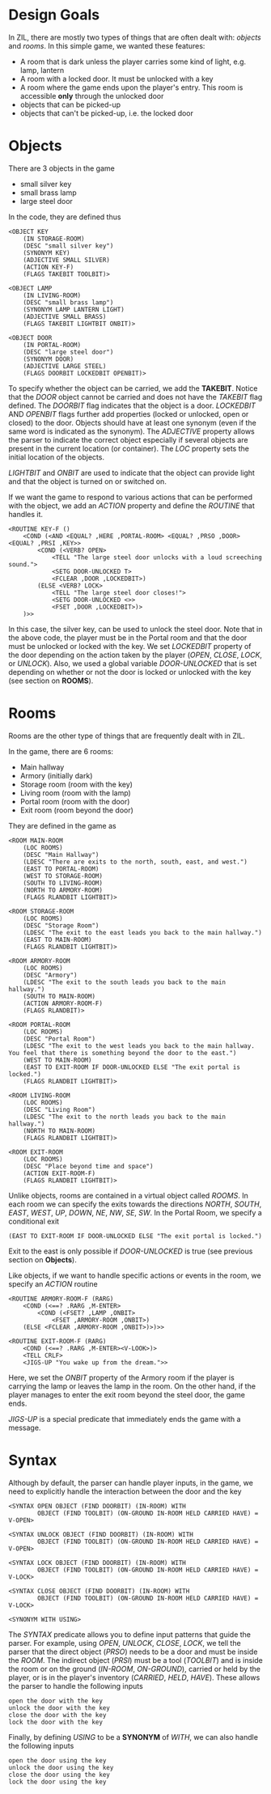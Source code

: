 # Design Goals

In ZIL, there are mostly two types of things that are often dealt with: *objects* and *rooms*. In this simple game, we wanted these features:

- A room that is dark unless the player carries some kind of light, e.g. lamp, lantern
- A room with a locked door. It must be unlocked with a key
- A room where the game ends upon the player's entry. This room is accessible **only** through the unlocked door
- objects that can be picked-up
- objects that can't be picked-up, i.e. the locked door

# Objects

There are 3 objects in the game
- small silver key
- small brass lamp
- large steel door

In the code, they are defined thus

```
<OBJECT KEY
	(IN STORAGE-ROOM)
	(DESC "small silver key")
	(SYNONYM KEY)
	(ADJECTIVE SMALL SILVER)
	(ACTION KEY-F)
	(FLAGS TAKEBIT TOOLBIT)>

<OBJECT LAMP
	(IN LIVING-ROOM)
	(DESC "small brass lamp")
	(SYNONYM LAMP LANTERN LIGHT)
	(ADJECTIVE SMALL BRASS)
	(FLAGS TAKEBIT LIGHTBIT ONBIT)>

<OBJECT DOOR
	(IN PORTAL-ROOM)
	(DESC "large steel door")
	(SYNONYM DOOR)
	(ADJECTIVE LARGE STEEL)
	(FLAGS DOORBIT LOCKEDBIT OPENBIT)>
```

To specify whether the object can be carried, we add the **TAKEBIT**. Notice that the *DOOR* object cannot be carried and does not have the *TAKEBIT* flag defined. The *DOORBIT* flag indicates that the object is a door. *LOCKEDBIT* AND *OPENBIT* flags further add properties (locked or unlocked, open or closed) to the door. Objects should have at least one synonym (even if the same word is indicated as the synonym). The *ADJECTIVE* property allows the parser to indicate the correct object especially if several objects are present in the current location (or container). The *LOC* property sets the initial location of the objects.

*LIGHTBIT* and *ONBIT* are used to indicate that the object can provide light and that the object is turned on or switched on.

If we want the game to respond to various actions that can be performed with the object, we add an *ACTION* property and define the *ROUTINE* that handles it.

```
<ROUTINE KEY-F ()
	<COND (<AND <EQUAL? ,HERE ,PORTAL-ROOM> <EQUAL? ,PRSO ,DOOR> <EQUAL? ,PRSI ,KEY>>
		<COND (<VERB? OPEN>
			<TELL "The large steel door unlocks with a loud screeching sound.">
			<SETG DOOR-UNLOCKED T>
			<FCLEAR ,DOOR ,LOCKEDBIT>)
		(ELSE <VERB? LOCK>
			<TELL "The large steel door closes!">
			<SETG DOOR-UNLOCKED <>>
			<FSET ,DOOR ,LOCKEDBIT>)>
	)>>  
```

In this case, the silver key, can be used to unlock the steel door. Note that in the above code, the player must be in the Portal room and that the door must be unlocked or locked with the key. We set *LOCKEDBIT* property of the door depending on the action taken by the player (*OPEN*, *CLOSE*, *LOCK*, or *UNLOCK*). Also, we used a global variable *DOOR-UNLOCKED* that is set depending on whether or not the door is locked or unlocked with the key (see section on **ROOMS**).

# Rooms

Rooms are the other type of things that are frequently dealt with in ZIL.

In the game, there are 6 rooms:
- Main hallway
- Armory (initially dark)
- Storage room (room with the key)
- Living room (room with the lamp)
- Portal room (room with the door)
- Exit room (room beyond the door)

They are defined in the game as

```
<ROOM MAIN-ROOM
	(LOC ROOMS)
	(DESC "Main Hallway")
	(LDESC "There are exits to the north, south, east, and west.")
	(EAST TO PORTAL-ROOM)
	(WEST TO STORAGE-ROOM)
	(SOUTH TO LIVING-ROOM)
	(NORTH TO ARMORY-ROOM)
	(FLAGS RLANDBIT LIGHTBIT)>

<ROOM STORAGE-ROOM
	(LOC ROOMS)
	(DESC "Storage Room")
	(LDESC "The exit to the east leads you back to the main hallway.")
	(EAST TO MAIN-ROOM)
	(FLAGS RLANDBIT LIGHTBIT)>

<ROOM ARMORY-ROOM
	(LOC ROOMS)
	(DESC "Armory")
	(LDESC "The exit to the south leads you back to the main hallway.")
	(SOUTH TO MAIN-ROOM)
	(ACTION ARMORY-ROOM-F)
	(FLAGS RLANDBIT)>

<ROOM PORTAL-ROOM
	(LOC ROOMS)
	(DESC "Portal Room")
	(LDESC "The exit to the west leads you back to the main hallway. You feel that there is something beyond the door to the east.")
	(WEST TO MAIN-ROOM)
	(EAST TO EXIT-ROOM IF DOOR-UNLOCKED ELSE "The exit portal is locked.")
	(FLAGS RLANDBIT LIGHTBIT)>

<ROOM LIVING-ROOM
	(LOC ROOMS)
	(DESC "Living Room")
	(LDESC "The exit to the north leads you back to the main hallway.")
	(NORTH TO MAIN-ROOM)
	(FLAGS RLANDBIT LIGHTBIT)>

<ROOM EXIT-ROOM
	(LOC ROOMS)
	(DESC "Place beyond time and space")
	(ACTION EXIT-ROOM-F)
	(FLAGS RLANDBIT LIGHTBIT)>
```

Unlike objects, rooms are contained in a virtual object called *ROOMS*. In each room we can specify the exits towards the directions *NORTH*, *SOUTH*, *EAST*, *WEST*, *UP*, *DOWN*, *NE*, *NW*, *SE*, *SW*. In the Portal Room, we specify a conditional exit

```
(EAST TO EXIT-ROOM IF DOOR-UNLOCKED ELSE "The exit portal is locked.")
```

Exit to the east is only possible if *DOOR-UNLOCKED* is true (see previous section on **Objects**).

Like objects, if we want to handle specific actions or events in the room, we specify an *ACTION* routine

```
<ROUTINE ARMORY-ROOM-F (RARG)
	<COND (<==? .RARG ,M-ENTER>
		<COND (<FSET? ,LAMP ,ONBIT>
			<FSET ,ARMORY-ROOM ,ONBIT>)
	(ELSE <FCLEAR ,ARMORY-ROOM ,ONBIT>)>)>>

<ROUTINE EXIT-ROOM-F (RARG)
	<COND (<==? .RARG ,M-ENTER><V-LOOK>)>
	<TELL CRLF>
	<JIGS-UP "You wake up from the dream.">>
```

Here, we set the *ONBIT* property of the Armory room if the player is carrying the lamp or leaves the lamp in the room. On the other hand, if the player manages to enter the exit room beyond the steel door, the game ends.

*JIGS-UP* is a special predicate that immediately ends the game with a message.

# Syntax

Although by default, the parser can handle player inputs, in the game, we need to explicitly handle the interaction between the door and the key
 
```
<SYNTAX OPEN OBJECT (FIND DOORBIT) (IN-ROOM) WITH
        OBJECT (FIND TOOLBIT) (ON-GROUND IN-ROOM HELD CARRIED HAVE) = V-OPEN>

<SYNTAX UNLOCK OBJECT (FIND DOORBIT) (IN-ROOM) WITH
        OBJECT (FIND TOOLBIT) (ON-GROUND IN-ROOM HELD CARRIED HAVE) = V-OPEN>

<SYNTAX LOCK OBJECT (FIND DOORBIT) (IN-ROOM) WITH
        OBJECT (FIND TOOLBIT) (ON-GROUND IN-ROOM HELD CARRIED HAVE) = V-LOCK>

<SYNTAX CLOSE OBJECT (FIND DOORBIT) (IN-ROOM) WITH
        OBJECT (FIND TOOLBIT) (ON-GROUND IN-ROOM HELD CARRIED HAVE) = V-LOCK>

<SYNONYM WITH USING>
```

The *SYNTAX* predicate allows you to define input patterns that guide the parser. For example, using *OPEN*, *UNLOCK*, *CLOSE*, *LOCK*, we tell the parser that the direct object (*PRSO*) needs to be a door and must be inside the *ROOM*. The indirect object (*PRSI*) must be a tool (*TOOLBIT*) and is inside the room or on the ground (*IN-ROOM*, *ON-GROUND*), carried or held by the player, or is in the player's inventory (*CARRIED*, *HELD*, *HAVE*). These allows the parser to handle the following inputs

```
open the door with the key
unlock the door with the key
close the door with the key
lock the door with the key
```

Finally, by defining *USING* to be a **SYNONYM** of *WITH*, we can also handle the following inputs

```
open the door using the key
unlock the door using the key
close the door using the key
lock the door using the key
```
